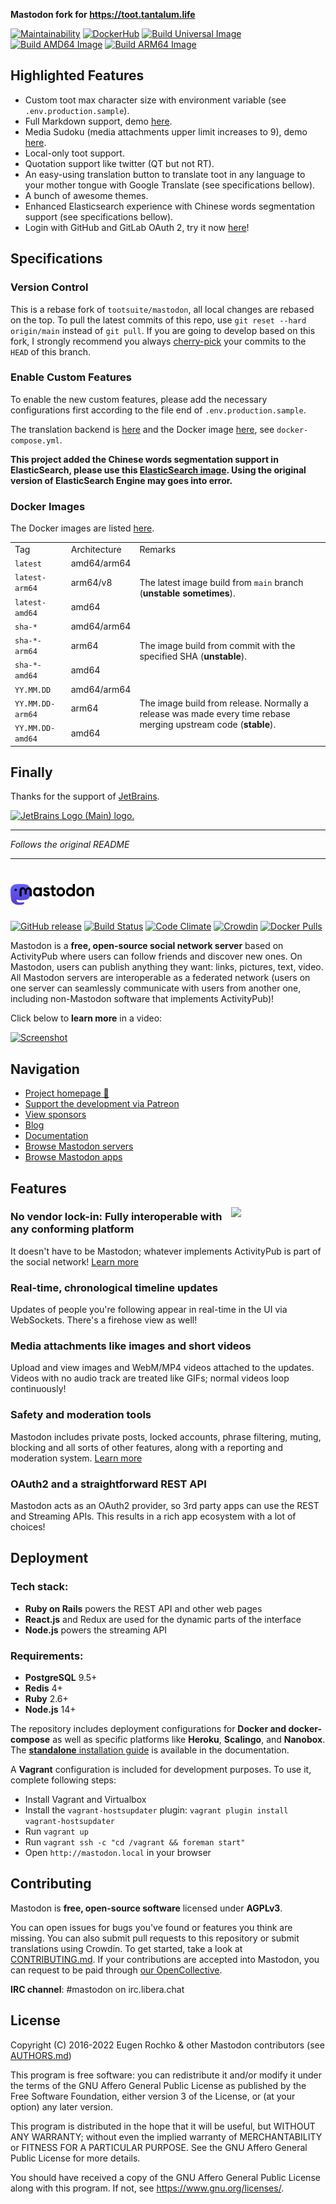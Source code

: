 **Mastodon fork for <https://toot.tantalum.life>**

[![Maintainability](https://api.codeclimate.com/v1/badges/1644d6adc0f9d1bbae6a/maintainability)](https://codeclimate.com/github/mashirozx/mastodon/maintainability)
[![DockerHub](https://img.shields.io/docker/pulls/mashirozx/mastodon.svg?logo=docker&color=2496ED)](https://hub.docker.com/r/mashirozx/mastodon)
[![Build Universal Image](https://github.com/mashirozx/mastodon/actions/workflows/docker-build.yml/badge.svg)](https://github.com/mashirozx/mastodon/actions/workflows/docker-build-main.yml)
[![Build AMD64 Image](https://github.com/mashirozx/mastodon/actions/workflows/docker-build-amd64.yml/badge.svg)](https://github.com/mashirozx/mastodon/actions/workflows/docker-build-dev.yml)
[![Build ARM64 Image](https://img.shields.io/drone/build/mashirozx/mastodon/main?label=Build%20arm64%20Image&logo=drone&logoColor=%2300abe4&server=https%3A%2F%2Fdrone.2heng.xin)](https://drone.2heng.xin/mashirozx/mastodon)

[//]: # ([![DeepSource]&#40;https://deepsource.io/gh/mashirozx/mastodon.svg/?label=active+issues&#41;]&#40;https://deepsource.io/gh/mashirozx/mastodon/?ref=repository-badge&#41;)

[//]: # ([![CircleCI]&#40;https://circleci.com/gh/mashirozx/mastodon.svg?style=svg&#41;]&#40;https://circleci.com/gh/tootsuite/mastodon&#41;)

## Highlighted Features

- Custom toot max character size with environment variable (see `.env.production.sample`).
- Full Markdown support, demo [here](https://littlefo.rest/@mashiro/104670343090096501).
- Media Sudoku (media attachments upper limit increases to 9), demo [here](https://littlefo.rest/@mashiro/105426865955962437).
- Local-only toot support.
- Quotation support like twitter (QT but not RT).
- An easy-using translation button to translate toot in any language to your mother tongue with Google Translate (see specifications bellow).
- A bunch of awesome themes.
- Enhanced Elasticsearch experience with Chinese words segmentation support (see specifications bellow).
- Login with GitHub and GitLab OAuth 2, try it now [here](https://littlefo.rest)!

## Specifications

### Version Control
This is a rebase fork of `tootsuite/mastodon`, all local changes are rebased on the top. To pull the latest commits of this repo, use `git reset --hard origin/main` instead of `git pull`. If you are going to develop based on this fork, I strongly recommend you always [cherry-pick](https://git-scm.com/docs/git-cherry-pick) your commits to the `HEAD` of this branch.

### Enable Custom Features
To enable the new custom features, please add the necessary configurations first according to the file end of `.env.production.sample`.

The translation backend is [here](https://github.com/mashirozx/google-translate-server) and the Docker image [here](https://hub.docker.com/r/mashirozx/google-translate-server), see `docker-compose.yml`.

**This project added the Chinese words segmentation support in ElasticSearch, please use this [ElasticSearch image](https://github.com/mashirozx/elasticsearch-cnplugin). Using the original version of ElasticSearch Engine may goes into error.**

### Docker Images
The Docker images are listed [here](https://hub.docker.com/r/mashirozx/mastodon/tags).

<table>
    <tr>
        <td>Tag</td>
        <td>Architecture</td>
        <td>Remarks</td>
    </tr>
    <tr>
        <td><code>latest</code></td>
        <td>amd64/arm64</td>
        <td rowspan=3>The latest image build from <code>main</code> branch (<strong>unstable sometimes</strong>).</td>
    </tr>
    <tr>
        <td><code>latest-arm64</code></td>
        <td>arm64/v8</td>
    </tr>
    <tr>
        <td><code>latest-amd64</code></td>
        <td>amd64</td>
    </tr>
    <tr>
        <td><code>sha-*</code></td>
        <td>amd64/arm64</td>
        <td rowspan=3>The image build from commit with the specified SHA (<strong>unstable</strong>).</td>
    </tr>
    <tr>
        <td><code>sha-*-arm64</code></td>
        <td>arm64</td>
    </tr>
    <tr>
        <td><code>sha-*-amd64</code></td>
        <td>amd64</td>
    </tr>
    <tr>
        <td><code>YY.MM.DD</code></td>
        <td>amd64/arm64</td>
        <td rowspan=3>The image build from release. Normally a release was made every time rebase merging upstream code (<strong>stable</strong>).</td>
    </tr>
    <tr>
        <td><code>YY.MM.DD-arm64</code></td>
        <td>arm64</td>
    </tr>
    <tr>
        <td><code>YY.MM.DD-amd64</code></td>
        <td>amd64</td>
    </tr>
</table>

## Finally

Thanks for the support of [JetBrains](https://jb.gg/OpenSourceSupport).

[<img width="100" src="https://resources.jetbrains.com/storage/products/company/brand/logos/jb_beam.svg" alt="JetBrains Logo (Main) logo.">](https://jb.gg/OpenSourceSupport)

***
*Follows the original README*
***


<h1><picture>
  <source media="(prefers-color-scheme: dark)" srcset="./lib/assets/wordmark.dark.png?raw=true">
  <source media="(prefers-color-scheme: light)" srcset="./lib/assets/wordmark.light.png?raw=true">
  <img alt="Mastodon" src="./lib/assets/wordmark.light.png?raw=true" height="34">
</picture></h1>

[![GitHub release](https://img.shields.io/github/release/mastodon/mastodon.svg)][releases]
[![Build Status](https://img.shields.io/circleci/project/github/mastodon/mastodon.svg)][circleci]
[![Code Climate](https://img.shields.io/codeclimate/maintainability/mastodon/mastodon.svg)][code_climate]
[![Crowdin](https://d322cqt584bo4o.cloudfront.net/mastodon/localized.svg)][crowdin]
[![Docker Pulls](https://img.shields.io/docker/pulls/tootsuite/mastodon.svg)][docker]

[releases]: https://github.com/mastodon/mastodon/releases
[circleci]: https://circleci.com/gh/mastodon/mastodon
[code_climate]: https://codeclimate.com/github/mastodon/mastodon
[crowdin]: https://crowdin.com/project/mastodon
[docker]: https://hub.docker.com/r/tootsuite/mastodon/

Mastodon is a **free, open-source social network server** based on ActivityPub where users can follow friends and discover new ones. On Mastodon, users can publish anything they want: links, pictures, text, video. All Mastodon servers are interoperable as a federated network (users on one server can seamlessly communicate with users from another one, including non-Mastodon software that implements ActivityPub)!

Click below to **learn more** in a video:

[![Screenshot](https://blog.joinmastodon.org/2018/06/why-activitypub-is-the-future/ezgif-2-60f1b00403.gif)][youtube_demo]

[youtube_demo]: https://www.youtube.com/watch?v=IPSbNdBmWKE

## Navigation

- [Project homepage 🐘](https://joinmastodon.org)
- [Support the development via Patreon][patreon]
- [View sponsors](https://joinmastodon.org/sponsors)
- [Blog](https://blog.joinmastodon.org)
- [Documentation](https://docs.joinmastodon.org)
- [Browse Mastodon servers](https://joinmastodon.org/communities)
- [Browse Mastodon apps](https://joinmastodon.org/apps)

[patreon]: https://www.patreon.com/mastodon

## Features

<img src="/app/javascript/images/elephant_ui_working.svg?raw=true" align="right" width="30%" />

### No vendor lock-in: Fully interoperable with any conforming platform

It doesn't have to be Mastodon; whatever implements ActivityPub is part of the social network! [Learn more](https://blog.joinmastodon.org/2018/06/why-activitypub-is-the-future/)

### Real-time, chronological timeline updates

Updates of people you're following appear in real-time in the UI via WebSockets. There's a firehose view as well!

### Media attachments like images and short videos

Upload and view images and WebM/MP4 videos attached to the updates. Videos with no audio track are treated like GIFs; normal videos loop continuously!

### Safety and moderation tools

Mastodon includes private posts, locked accounts, phrase filtering, muting, blocking and all sorts of other features, along with a reporting and moderation system. [Learn more](https://blog.joinmastodon.org/2018/07/cage-the-mastodon/)

### OAuth2 and a straightforward REST API

Mastodon acts as an OAuth2 provider, so 3rd party apps can use the REST and Streaming APIs. This results in a rich app ecosystem with a lot of choices!

## Deployment

### Tech stack:

- **Ruby on Rails** powers the REST API and other web pages
- **React.js** and Redux are used for the dynamic parts of the interface
- **Node.js** powers the streaming API

### Requirements:

- **PostgreSQL** 9.5+
- **Redis** 4+
- **Ruby** 2.6+
- **Node.js** 14+

The repository includes deployment configurations for **Docker and docker-compose** as well as specific platforms like **Heroku**, **Scalingo**, and **Nanobox**. The [**standalone** installation guide](https://docs.joinmastodon.org/admin/install/) is available in the documentation.

A **Vagrant** configuration is included for development purposes. To use it, complete following steps:

- Install Vagrant and Virtualbox
- Install the `vagrant-hostsupdater` plugin: `vagrant plugin install vagrant-hostsupdater`
- Run `vagrant up`
- Run `vagrant ssh -c "cd /vagrant && foreman start"`
- Open `http://mastodon.local` in your browser

## Contributing

Mastodon is **free, open-source software** licensed under **AGPLv3**.

You can open issues for bugs you've found or features you think are missing. You can also submit pull requests to this repository or submit translations using Crowdin. To get started, take a look at [CONTRIBUTING.md](CONTRIBUTING.md). If your contributions are accepted into Mastodon, you can request to be paid through [our OpenCollective](https://opencollective.com/mastodon).

**IRC channel**: #mastodon on irc.libera.chat

## License

Copyright (C) 2016-2022 Eugen Rochko & other Mastodon contributors (see [AUTHORS.md](AUTHORS.md))

This program is free software: you can redistribute it and/or modify it under the terms of the GNU Affero General Public License as published by the Free Software Foundation, either version 3 of the License, or (at your option) any later version.

This program is distributed in the hope that it will be useful, but WITHOUT ANY WARRANTY; without even the implied warranty of MERCHANTABILITY or FITNESS FOR A PARTICULAR PURPOSE. See the GNU Affero General Public License for more details.

You should have received a copy of the GNU Affero General Public License along with this program. If not, see <https://www.gnu.org/licenses/>.
